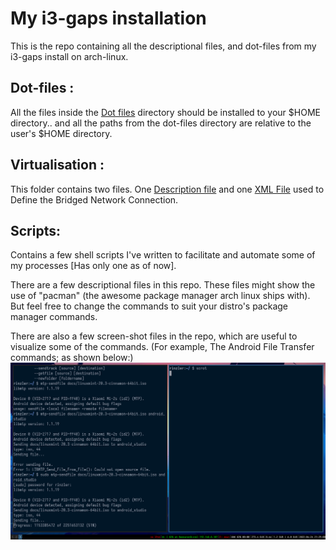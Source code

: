 # My i3-gaps installation
This is the repo containing all the descriptional files, and dot-files from my i3-gaps install on arch-linux.

## Dot-files :
All the files inside the [Dot files](dot-files/) directory should be installed to your $HOME directory.. and all the paths from the dot-files directory are relative to the user's $HOME directory.

## Virtualisation :
This folder contains two files.
One [Description file](virtualisation/kvm-installation) and one [XML File](virtualisation/br10.xml) used to Define the Bridged Network Connection.

## Scripts:
Contains a few shell scripts I've written to facilitate and automate some of my processes \[Has only one as of now\].

There are a few descriptional files in this repo.
These files might show the use of "pacman" (the awesome package manager arch linux ships with). But feel free to change the commands to suit your distro's package manager commands.

There are also a few screen-shot files in the repo, which are useful to visualize some of the commands. 
(For example, The Android File Transfer commands; as shown below:)
![Android File Transfer pictorial representation](android-ft.png)
